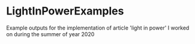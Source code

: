 # LightInPowerExamples
Example outputs for the implementation of article 'light in power' I worked on during the summer of year 2020
